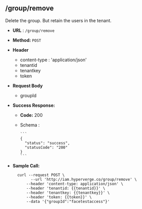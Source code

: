 ## /group/remove

Delete the group. But retain the users in the tenant.

* **URL** : `/group/remove`
  
* **Method:** `POST`

* **Header**
	
	- content-type : 'application/json'
	- tenantid 
	- tenantkey
	- token
	
* **Request Body**

	- groupId
	  
* **Success Response:**

  * **Code:** 200 <br />
  * Schema : 
		
		```	
		{
		  "status": "success",
		  "statusCode": "200"
		}
		```
	

* **Sample Call:**

   	
    	curl --request POST \
  			  --url 'http://iam.hyperverge.co/group/remove' \
            --header 'content-type: application/json' \
            --header 'tenantid: {{tenantid}}' \
            --header 'tenantkey: {{tenantkey}}' \
            --header 'token: {{token}}' \
            --data '{"groupId":"facetestaccess"}'
    	
    	
